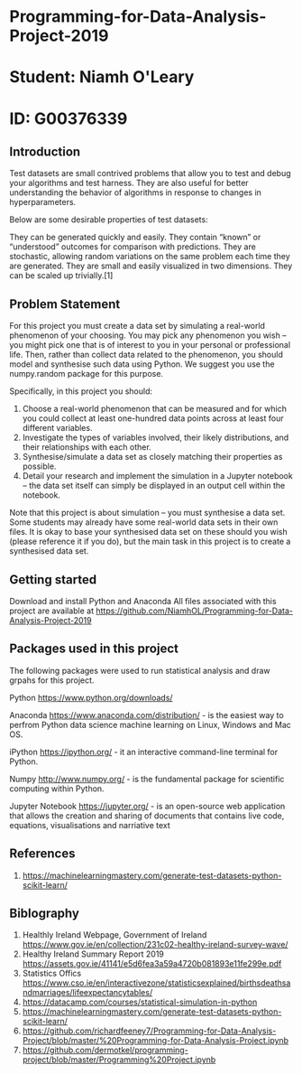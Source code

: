 # Programming-for-Data-Analysis-Project-2019 #
# Student: Niamh O'Leary #
# ID: G00376339 #

## Introduction ##

Test datasets are small contrived problems that allow you to test and debug your algorithms and test harness. They are also useful for better understanding the behavior of algorithms in response to changes in hyperparameters.

Below are some desirable properties of test datasets:

They can be generated quickly and easily.
They contain “known” or “understood” outcomes for comparison with predictions.
They are stochastic, allowing random variations on the same problem each time they are generated.
They are small and easily visualized in two dimensions.
They can be scaled up trivially.[1]

## Problem Statement ##

For this project you must create a data set by simulating a real-world phenomenon of
your choosing. You may pick any phenomenon you wish – you might pick one that is
of interest to you in your personal or professional life. Then, rather than collect data
related to the phenomenon, you should model and synthesise such data using Python.
We suggest you use the numpy.random package for this purpose.

Specifically, in this project you should:
1. Choose a real-world phenomenon that can be measured and for which you could
   collect at least one-hundred data points across at least four different variables.
2. Investigate the types of variables involved, their likely distributions, and their
   relationships with each other.
3. Synthesise/simulate a data set as closely matching their properties as possible.
4. Detail your research and implement the simulation in a Jupyter notebook – the
   data set itself can simply be displayed in an output cell within the notebook.
    
Note that this project is about simulation – you must synthesise a data set. Some
students may already have some real-world data sets in their own files. It is okay to
base your synthesised data set on these should you wish (please reference it if you do),
but the main task in this project is to create a synthesised data set.

## Getting started ##

Download and install Python and Anaconda 
All files associated with this project are available at https://github.com/NiamhOL/Programming-for-Data-Analysis-Project-2019

## Packages used in this project ##

The following packages were used to run statistical analysis and draw grpahs for this project.

Python https://www.python.org/downloads/

Anaconda https://www.anaconda.com/distribution/ - is the easiest way to perfrom Python data science machine learning on Linux, Windows and Mac OS.

iPython https://ipython.org/ - it an interactive command-line terminal for Python.

Numpy http://www.numpy.org/ - is the fundamental package for scientific computing within Python.

Jupyter Notebook https://jupyter.org/ - is an open-source web application that allows the creation and sharing of documents that contains live code, equations, visualisations and narriative text

## References ##
1. https://machinelearningmastery.com/generate-test-datasets-python-scikit-learn/

## Biblography ##
1. Healthly Ireland Webpage, Government of Ireland https://www.gov.ie/en/collection/231c02-healthy-ireland-survey-wave/
2. Healthy Ireland Summary Report 2019 https://assets.gov.ie/41141/e5d6fea3a59a4720b081893e11fe299e.pdf
3. Statistics Offics https://www.cso.ie/en/interactivezone/statisticsexplained/birthsdeathsandmarriages/lifeexpectancytables/
4. https://datacamp.com/courses/statistical-simulation-in-python
5. https://machinelearningmastery.com/generate-test-datasets-python-scikit-learn/
6. https://github.com/richardfeeney7/Programming-for-Data-Analysis-Project/blob/master/%20Programming-for-Data-Analysis-Project.ipynb
7. https://github.com/dermotkel/programming-project/blob/master/Programming%20Project.ipynb
